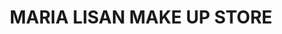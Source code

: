 ---
title: "MARIA LISAN MAKE UP STORE"
url: /la-plata/maria-lisan-make-up-store/
shop: cosméticos
---